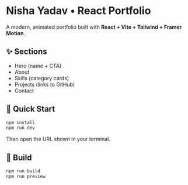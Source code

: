 # Nisha Yadav • React Portfolio

A modern, animated portfolio built with **React + Vite + Tailwind + Framer Motion**.

## ✨ Sections
- Hero (name + CTA)
- About
- Skills (category cards)
- Projects (links to GitHub)
- Contact

## 🚀 Quick Start
```bash
npm install
npm run dev
```
Then open the URL shown in your terminal.

## 🔧 Build
```bash
npm run build
npm run preview
```
